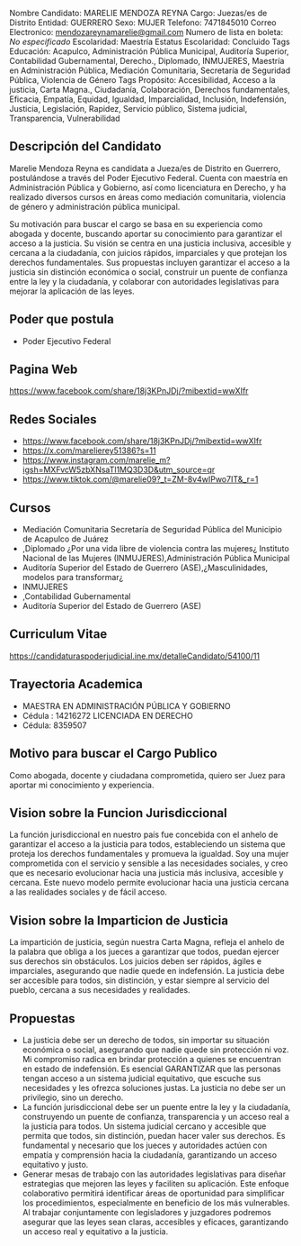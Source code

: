 Nombre Candidato: MARELIE MENDOZA REYNA
Cargo: Juezas/es de Distrito
Entidad: GUERRERO
Sexo: MUJER
Telefono: 7471845010
Correo Electronico: mendozareynamarelie@gmail.com
Numero de lista en boleta: *No especificado*
Escolaridad: Maestría
Estatus Escolaridad: Concluido
Tags Educación: Acapulco, Administración Pública Municipal, Auditoría Superior, Contabilidad Gubernamental, Derecho., Diplomado, INMUJERES, Maestría en Administración Pública, Mediación Comunitaria, Secretaría de Seguridad Pública, Violencia de Género
Tags Propósito: Accesibilidad, Acceso a la justicia, Carta Magna., Ciudadanía, Colaboración, Derechos fundamentales, Eficacia, Empatía, Equidad, Igualdad, Imparcialidad, Inclusión, Indefensión, Justicia, Legislación, Rapidez, Servicio público, Sistema judicial, Transparencia, Vulnerabilidad


## Descripción del Candidato 

Marelie Mendoza Reyna es candidata a Jueza/es de Distrito en Guerrero, postulándose a través del Poder Ejecutivo Federal. Cuenta con maestría en Administración Pública y Gobierno, así como licenciatura en Derecho, y ha realizado diversos cursos en áreas como mediación comunitaria, violencia de género y administración pública municipal.

Su motivación para buscar el cargo se basa en su experiencia como abogada y docente, buscando aportar su conocimiento para garantizar el acceso a la justicia. Su visión se centra en una justicia inclusiva, accesible y cercana a la ciudadanía, con juicios rápidos, imparciales y que protejan los derechos fundamentales. Sus propuestas incluyen garantizar el acceso a la justicia sin distinción económica o social, construir un puente de confianza entre la ley y la ciudadanía, y colaborar con autoridades legislativas para mejorar la aplicación de las leyes.


## Poder que postula

- Poder Ejecutivo Federal


## Pagina Web

https://www.facebook.com/share/18j3KPnJDj/?mibextid=wwXIfr


## Redes Sociales

- https://www.facebook.com/share/18j3KPnJDj/?mibextid=wwXIfr
- https://x.com/marelierey51386?s=11
- https://www.instagram.com/marelie_m?igsh=MXFvcW5zbXNsaTl1MQ3D3D&utm_source=qr
- https://www.tiktok.com/@marelie09?_t=ZM-8v4wIPwo7IT&_r=1


## Cursos

- Mediación Comunitaria Secretaría de Seguridad Pública del Municipio de Acapulco de Juárez
- ,Diplomado ¿Por una vida libre de violencia contra las mujeres¿ Instituto Nacional de las Mujeres (INMUJERES),Administración Pública Municipal
- Auditoría Superior del Estado de Guerrero (ASE),¿Masculinidades, modelos para transformar¿
- INMUJERES
- ,Contabilidad Gubernamental
- Auditoría Superior del Estado de Guerrero (ASE)


## Curriculum Vitae

https://candidaturaspoderjudicial.ine.mx/detalleCandidato/54100/11


## Trayectoria Academica

- MAESTRA EN ADMINISTRACIÓN PÚBLICA Y GOBIERNO
- Cédula : 14216272 LICENCIADA EN DERECHO
- Cédula: 8359507


## Motivo para buscar el Cargo Publico

Como abogada, docente y ciudadana comprometida, quiero ser Juez para aportar mi conocimiento y experiencia.


## Vision sobre la Funcion Jurisdiccional

La función jurisdiccional en nuestro país fue concebida con el anhelo de garantizar el acceso a la justicia para todos, estableciendo un sistema que proteja los derechos fundamentales y promueva la igualdad. Soy una mujer comprometida con el servicio y sensible a las necesidades sociales, y creo que es necesario evolucionar hacia una justicia más inclusiva, accesible y cercana. Este nuevo modelo permite evolucionar hacia una justicia cercana a las realidades sociales y de fácil acceso.


## Vision sobre la Imparticion de Justicia

La impartición de justicia, según nuestra Carta Magna, refleja el anhelo de la palabra  que obliga a los jueces a garantizar que todos, puedan ejercer sus derechos sin obstáculos. Los juicios deben ser rápidos, ágiles e imparciales, asegurando que nadie quede en indefensión. La justicia debe ser accesible para todos, sin distinción, y estar siempre al servicio del pueblo, cercana a sus necesidades y realidades.


## Propuestas

- La justicia debe ser un derecho de todos, sin importar su situación económica o social, asegurando que nadie quede sin protección ni voz. Mi compromiso radica en brindar protección a quienes se encuentran en estado de indefensión. Es esencial GARANTIZAR que las personas tengan acceso a un sistema judicial equitativo, que escuche sus necesidades y les ofrezca soluciones justas. La justicia no debe ser un privilegio, sino un derecho.
- La función jurisdiccional debe ser un puente entre la ley y la ciudadanía, construyendo un puente de confianza, transparencia y un acceso real a la justicia para todos. Un sistema judicial cercano y accesible que permita que todos, sin distinción, puedan hacer valer sus derechos. Es fundamental y necesario que los jueces y autoridades actúen con empatía y comprensión hacia la ciudadanía, garantizando un acceso equitativo y justo.
- Generar mesas de trabajo con las autoridades legislativas para diseñar estrategias que mejoren las leyes y faciliten su aplicación. Este enfoque colaborativo permitirá identificar áreas de oportunidad para simplificar los procedimientos, especialmente en beneficio de los más vulnerables. Al trabajar conjuntamente con legisladores y juzgadores podremos asegurar que las leyes sean claras, accesibles y eficaces, garantizando un acceso real y equitativo a la justicia.

